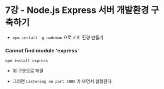# 7강 - Node.js Express 서버 개발환경 구축하기

-  `npm install -g nodemon` 으로 서버 환경 만들기

### Cannot find module 'express'

```
npm install express
```

- 위 구문으로 해결

- 그러면 `Listening on port 5000` 가 뜨면서 실행된다.